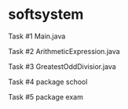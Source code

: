 ﻿# softsystem

Task #1 Main.java

Task #2 ArithmeticExpression.java

Task #3 GreatestOddDivisior.java

Task #4 package school

Task #5 package exam
